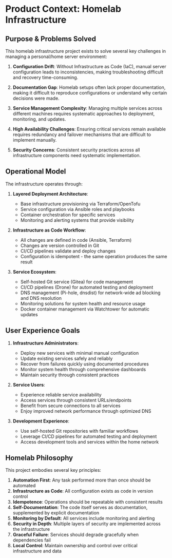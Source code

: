 # Product Context: Homelab Infrastructure

## Purpose & Problems Solved

This homelab infrastructure project exists to solve several key challenges in managing a personal/home server environment:

1. **Configuration Drift**: Without Infrastructure as Code (IaC), manual server configuration leads to inconsistencies, making troubleshooting difficult and recovery time-consuming.

2. **Documentation Gap**: Homelab setups often lack proper documentation, making it difficult to reproduce configurations or understand why certain decisions were made.

3. **Service Management Complexity**: Managing multiple services across different machines requires systematic approaches to deployment, monitoring, and updates.

4. **High Availability Challenges**: Ensuring critical services remain available requires redundancy and failover mechanisms that are difficult to implement manually.

5. **Security Concerns**: Consistent security practices across all infrastructure components need systematic implementation.

## Operational Model

The infrastructure operates through:

1. **Layered Deployment Architecture**:

   - Base infrastructure provisioning via Terraform/OpenTofu
   - Service configuration via Ansible roles and playbooks
   - Container orchestration for specific services
   - Monitoring and alerting systems that provide visibility

2. **Infrastructure as Code Workflow**:

   - All changes are defined in code (Ansible, Terraform)
   - Changes are version controlled in Git
   - CI/CD pipelines validate and deploy changes
   - Configuration is idempotent - the same operation produces the same result

3. **Service Ecosystem**:
   - Self-hosted Git service (Gitea) for code management
   - CI/CD pipelines (Drone) for automated testing and deployment
   - DNS management (Pi-hole, dnsdist) for network-wide ad blocking and DNS resolution
   - Monitoring solutions for system health and resource usage
   - Docker container management via Watchtower for automatic updates

## User Experience Goals

1. **Infrastructure Administrators**:

   - Deploy new services with minimal manual configuration
   - Update existing services safely and reliably
   - Recover from failures quickly using documented procedures
   - Monitor system health through comprehensive dashboards
   - Maintain security through consistent practices

2. **Service Users**:

   - Experience reliable service availability
   - Access services through consistent URLs/endpoints
   - Benefit from secure connections to all services
   - Enjoy improved network performance through optimized DNS

3. **Development Experience**:
   - Use self-hosted Git repositories with familiar workflows
   - Leverage CI/CD pipelines for automated testing and deployment
   - Access development tools and services within the home network

## Homelab Philosophy

This project embodies several key principles:

1. **Automation First**: Any task performed more than once should be automated
2. **Infrastructure as Code**: All configuration exists as code in version control
3. **Idempotence**: Operations should be repeatable with consistent results
4. **Self-Documentation**: The code itself serves as documentation, supplemented by explicit documentation
5. **Monitoring by Default**: All services include monitoring and alerting
6. **Security in Depth**: Multiple layers of security are implemented across the infrastructure
7. **Graceful Failure**: Services should degrade gracefully when dependencies fail
8. **Local Control**: Maintain ownership and control over critical infrastructure and data
